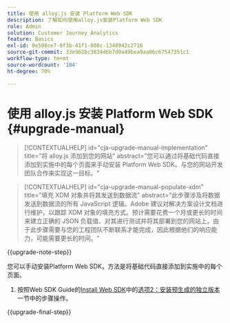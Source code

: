 ```yaml
---
title: 使用 alloy.js 安装 Platform Web SDK
description: 了解如何使用alloy.js安装Platform Web SDK
role: Admin
solution: Customer Journey Analytics
feature: Basics
exl-id: 0e508ce7-8f3b-41f1-808c-1348942c2716
source-git-commit: 33e962bc3834d6b7d0a49bea9aa06c67547351c1
workflow-type: tm+mt
source-wordcount: '184'
ht-degree: 70%

---
```


# 使用 alloy.js 安装 Platform Web SDK {#upgrade-manual}

<!-- markdownlint-disable MD034 -->

>[!CONTEXTUALHELP]
>id="cja-upgrade-manual-implementation"
>title="将 alloy.js 添加到您的网站"
>abstract="您可以通过将基础代码直接添加到实施中的每个页面来手动安装 Platform Web SDK。与您的网站开发团队合作来实现这一目标。"

<!-- markdownlint-enable MD034 -->

<!-- markdownlint-disable MD034 -->

>[!CONTEXTUALHELP]
>id="cja-upgrade-manual-populate-xdm"
>title="填充 XDM 对象并将其发送到数据流"
>abstract="此步骤涉及将数据发送到数据流的所有 JavaScript 逻辑。Adobe 建议对解决方案设计文档进行维护，以跟踪 XDM 对象的填充方式。预计需要花费一个月或更长的时间来建立正确的 JSON 负载值、对其进行测试并将其部署到您的网站上。由于此步骤需要与您的工程团队不断联系才能完成，因此根据他们的响应能力，可能需要更长的时间。"

<!-- markdownlint-enable MD034 -->

{{upgrade-note-step}}

您可以手动安装Platform Web SDK，方法是将基础代码直接添加到实施中的每个页面。

1. 按照Web SDK Guide的[Install Web SDK](https://experienceleague.adobe.com/en/docs/experience-platform/edge/fundamentals/installing-the-sdk)中的[选项2：安装预生成的独立版本](https://experienceleague.adobe.com/en/docs/experience-platform/edge/fundamentals/installing-the-sdk#option-2-installing-the-prebuilt-standalone-version)一节中的步骤操作。

{{upgrade-final-step}}

